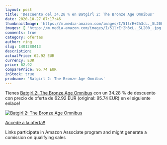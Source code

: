 ```yaml
---
layout: post
title: 'Descuento del 34.28 % en Batgirl 2: The Bronze Age Omnibus'
date: 2020-10-27 07:17:46
thumbnailImage: 'https://m.media-amazon.com/images/I/51lrE+2h3cL._SL200_.jpg'
images: [ 'https://m.media-amazon.com/images/I/51lrE+2h3cL._SL200_.jpg' ]
comments: true
category: ofertas
author: ring
slug: 1401288413
description:
actualPrice: 62.92 EUR
currency: EUR
price: 62.92
comparePrice: 95.74 EUR
inStock: true
prodname: 'Batgirl 2: The Bronze Age Omnibus'
---
```


Tienes [Batgirl 2: The Bronze Age Omnibus](https://www.amazon.it/dp/1401288413/?tag=tolees00-21) con un 34.28 % de descuento con precio de oferta de 62.92 EUR (original: 95.74 EUR) en el siguiente enlace!

[![Batgirl 2: The Bronze Age Omnibus](https://m.media-amazon.com/images/I/51lrE+2h3cL._SL200_.jpg)](https://www.amazon.it/dp/1401288413/?tag=tolees00-21)

[Accede a la oferta!!](https://www.amazon.it/dp/1401288413/?tag=tolees00-21)

Links participate in Amazon Associate program and might generate a comission on qualifying sales


